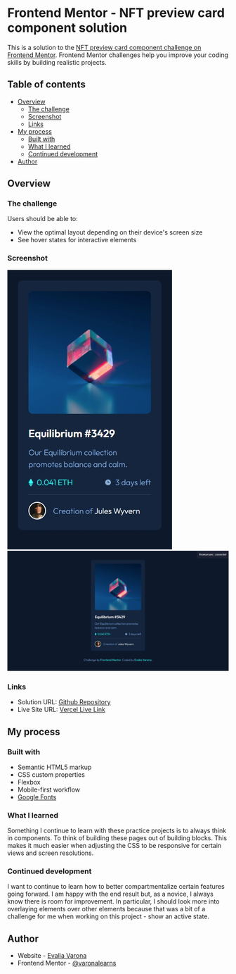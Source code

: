 # Frontend Mentor - NFT preview card component solution

This is a solution to the [NFT preview card component challenge on Frontend Mentor](https://www.frontendmentor.io/challenges/nft-preview-card-component-SbdUL_w0U). Frontend Mentor challenges help you improve your coding skills by building realistic projects. 

## Table of contents

- [Overview](#overview)
  - [The challenge](#the-challenge)
  - [Screenshot](#screenshot)
  - [Links](#links)
- [My process](#my-process)
  - [Built with](#built-with)
  - [What I learned](#what-i-learned)
  - [Continued development](#continued-development)
- [Author](#author)

## Overview

### The challenge

Users should be able to:

- View the optimal layout depending on their device's screen size
- See hover states for interactive elements

### Screenshot

![Mobile Screenshot](screenshots/ss-mobile.png)
![Desktop Screenshot](screenshots/ss-desktop.png)

### Links

- Solution URL: [Github Repository](https://github.com/varonalearns/NFT-preview-card-component)
- Live Site URL: [Vercel Live Link](https://nft-preview-card-component-ivory-xi.vercel.app/)

## My process

### Built with

- Semantic HTML5 markup
- CSS custom properties
- Flexbox
- Mobile-first workflow
- [Google Fonts](https://fonts.google.com/)

### What I learned

Something I continue to learn with these practice projects is to always think in components. To think of building these pages out of building blocks. This makes it much easier when adjusting the CSS to be responsive for certain views and screen resolutions.  

### Continued development

I want to continue to learn how to better compartmentalize certain features going forward. I am happy with the end result but, as a novice, I always know there is room for improvement. In particular, I should look more into overlaying elements over other elements because that was a bit of a challenge for me when working on this project - show an active state. 

## Author

- Website - [Evalia Varona](https://www.evaliavarona.com)
- Frontend Mentor - [@varonalearns](https://www.frontendmentor.io/profile/varonalearns)
